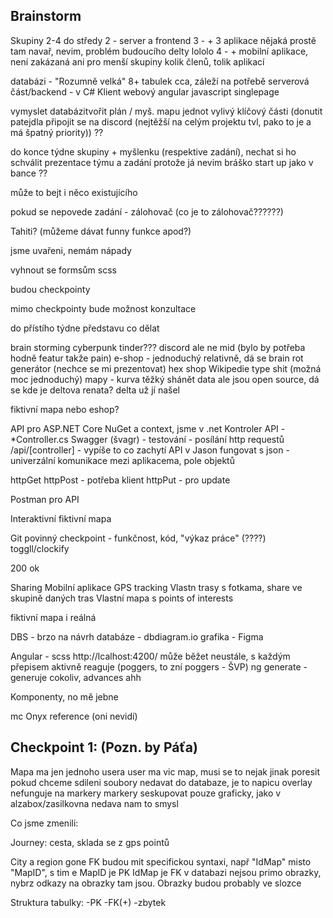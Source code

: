 ## Brainstorm
Skupiny 2-4 do středy
2 - server a frontend
3 - + 3 aplikace nějaká prostě tam navař, nevim, problém budoucího delty lololo
4 - + mobilní aplikace, není zakázaná ani pro menší skupiny
kolik členů, tolik aplikací

databázi - "Rozumně velká" 8+ tabulek cca, záleží na potřebě
serverová část/backend - v C# 
Klient webový
angular
javascript 
singlepage

vymyslet databázitvořit plán / myš. mapu
jednot
vylivý klíčový části
(donutit patejdla připojit se na discord (nejtěžší na celým projektu tvl, pako to je a má špatný priority))
??

do konce týdne skupiny + myšlenku (respektive zadání), nechat si ho schválit
prezentace týmu a zadání protože já nevim bráško
start up jako v bance ??

může to bejt i něco existujícího 

pokud se nepovede zadání - zálohovač (co je to zálohovač??????)

Tahiti?
(můžeme dávat funny funkce apod?)

jsme uvařeni, nemám nápady

vyhnout se formsům
scss

budou checkpointy

mimo checkpointy bude možnost konzultace

do přístího týdne představu co dělat

brain storming
cyberpunk tinder???
discord ale ne mid (bylo by potřeba hodně featur takže pain)
e-shop - jednoduchý relativně, dá se
brain rot generátor (nechce se mi prezentovat)
hex shop
Wikipedie type shit (možná moc jednoduchý)
mapy - kurva těžký shánět data ale jsou open source, dá se 
kde je deltova renata? delta už jí našel

fiktivní mapa nebo eshop?

API pro ASP.NET Core
NuGet a context, jsme v .net
Kontroler API - *Controller.cs
Swagger (švagr) - testování - posílání http requestů
/api/[controller] - vypíše to co zachytí API v Jason
fungovat s json - univerzální komunikace mezi aplikacema, pole objektů


httpGet
httpPost - potřeba klient
httpPut - pro update

Postman pro API


Interaktivní fiktivní mapa


Git povinný
checkpoint - funkčnost, kód, "výkaz práce" (????) toggll/clockify


200 ok 


Sharing
Mobilní aplikace 
GPS tracking 
Vlastn trasy s fotkama, share ve skupině daných tras
Vlastní mapa s points of interests

fiktivní mapa i reálná

DBS - brzo na návrh databáze - dbdiagram.io
grafika - Figma

Angular - scss
http://lcalhost:4200/
může běžet neustále, s každým přepisem aktivně reaguje (poggers, to zní poggers - ŠVP)
ng generate - generuje cokoliv, advances ahh

Komponenty, no mě jebne

mc Onyx reference (oni nevidí)


## Checkpoint 1: (Pozn. by Páťa)
Mapa ma jen jednoho usera user ma vic map, musi se to nejak jinak poresit pokud chceme sdileni
soubory nedavat do databaze, je to napicu
overlay nefunguje na markery
markery seskupovat pouze graficky, jako v alzabox/zasilkovna
nedava nam to smysl

Co jsme zmenili:

Journey: cesta, sklada se z gps pointů

City a region gone
FK budou mit specifickou syntaxi, např "IdMap" misto "MapID", s tim e MapID je PK  IdMap je FK
v databazi nejsou primo obrazky, nybrz odkazy na obrazky tam jsou. Obrazky budou probably ve slozce

Struktura tabulky:
-PK
-FK(+)
-zbytek




